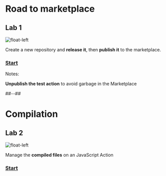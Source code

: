  <!-- .slide: class="exercice" -->

# Road to marketplace

## Lab 1

![float-left](./assets/images/lifecycle-lab1-marketplace.png)

Create a new repository and **release it**, then **publish it** to the marketplace.

### [Start](https://github.com/sfeir-open-source/sfeir-school-github-action-dev/tree/main/steps/50-lifecycle-lab1-marketplace)

Notes:

**Unpublish the test action** to avoid garbage in the Marketplace

##--##

<!-- .slide: class="exercice" -->

# Compilation

## Lab 2

![float-left](./assets/images/lifecycle-lab2-dist.png)

Manage the **compiled files** on an JavaScript Action

### [Start](https://github.com/sfeir-open-source/sfeir-school-github-action-dev/tree/main/steps/50-lifecycle-lab2-dist)
